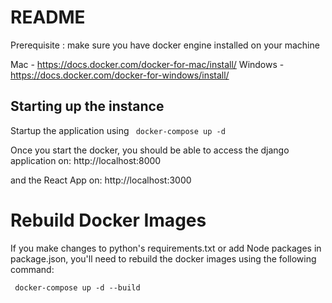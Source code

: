 # README

Prerequisite : make sure you have docker engine installed on your machine 

Mac - https://docs.docker.com/docker-for-mac/install/ 
Windows - https://docs.docker.com/docker-for-windows/install/


## Starting up the instance
Startup the application using 
` docker-compose up -d`

Once you start the docker, you should be able to access the django application on:
http://localhost:8000

and the React App on:
http://localhost:3000

# Rebuild Docker Images
If you make changes to python's requirements.txt or add Node packages in package.json, you'll need to rebuild the docker images using the following command:

` docker-compose up -d --build`
